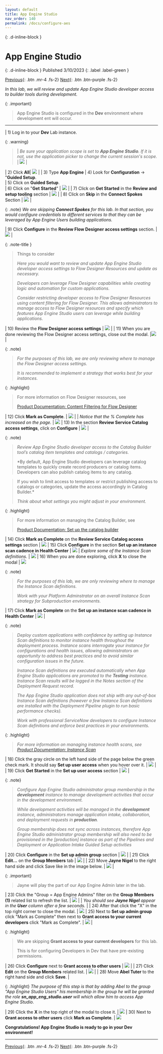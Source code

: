```yaml
---
layout: default
title: App Engine Studio
nav_order: 140
permalink: /docs/configure-aes
---
```


{: .d-inline-block }
# App Engine Studio
{: .d-inline-block }
Published 3/10/2023
{: .label .label-green }

[Previous][PREV]{: .btn .mr-4 .fs-2}
[Next][NEXT]{: .btn .btn-purple .fs-2}

*In this lab, we will review and update App Engine Studio developer access to builder tools during development.*

{: .important}
> App Engine Studio is configured in the **Dev** environment where development ent will occur. 

---

| 1) Log in to your **Dev** Lab instance. 

{: .warning}
> | *Be sure your application scope is set to **App Engine Studio**. If it is not, use the application picker to change the current session's scope.*  | ![](../assets/images/2023-03-03-16-39-04.png) |


| 2) Click **All**| ![](../assets/images/2023-03-06-16-55-44.png) | 
| 3) Type **App Engine** 
| 4) Look for **Configuration** -> "**Guided Setup**.  
| 5) Click on **Guided Setup**.  
| 6) Click on "**Get** **Started**" | ![](../assets/images/2023-03-06-17-01-22.png) |
| 7) Click on **Get Started** in the **Review and setup tooling** section | ![](../assets/images/2023-03-06-17-00-41.png) |
| 8) Click on **Skip** in the **Connect Spokes** Section | ![](../assets/images/2023-03-06-17-05-43.png) |

{: .note}
*We are skipping **Connect Spokes** for this lab. In that section, you would configure credentials to different services to that they can be leveraged by App Engine Users building applications.*

| 9) Click **Configure** in the **Review Flow Designer access settings** section. | ![](../assets/images/2023-03-06-17-08-18.png) |

{: .note-title }
> Things to consider
>
> *Here you would want to review and update App Engine Studio developer access settings to Flow Designer Resources and update as necessary.*
> 
> *Developers can leverage Flow Designer capabilities while creating logic and automation for custom applications.*
> 
> *Consider restricting developer access to Flow Designer Resources using content filtering for Flow Designer. This allows administrators to manage access to Flow Designer resources and specify which features App Engine Studio users can leverage while building applications.*

| 10) Review the **Flow Designer access settings** | ![](../assets/images/2023-03-06-17-09-26.png) |
| 11) When you are done reviewing the Flow Designer access settings, close out the modal. |![](../assets/images/2023-03-06-17-15-51.png) |

{: .note}
> *For the purposes of this lab, we are only reviewing where to manage the Flow Designer access settings.*
>
> *It is recommended to implement a strategy that works best for your instances.*

{: .highlight}
> For more information on Flow Designer resources, see
>
> [Product Documentation: Content Filtering for Flow Designer](https://docs.servicenow.com/csh?topicname=content-filtering-flow-designer.html)

| 12) Click **Mark as Complete**. | ![](../assets/images/2023-03-06-17-15-26.png) |
| *Notice that the % Complete has increased on the page.*  | ![](../assets/images/2023-03-06-17-17-15.png) 
| 13) In the section **Review Service Catalog access settings**, click on **Configure** | ![](../assets/images/2023-03-06-17-18-08.png) |

{: .note}
> *Review App Engine Studio developer access to the Catalog Builder tool’s catalog item templates and catalogs / categories.*
> 
> *By default, App Engine Studio developers can leverage catalog templates to quickly create record producers or catalog items. Developers can also publish catalog items to any catalog. 

> If you wish to limit access to templates or restrict publishing access to catalogs or categories, update the access accordingly in Catalog Builder.*
>
> *Think about what settings you might adjust in your environment.*
>

{: .highlight}
> For more information on managing the Catalog Builder, see 
>
> [Product Documentation: Set up the catalog builder](https://docs.servicenow.com/csh?topicname=set-up-cat-builder.html&version=latest)

| 14) Click **Mark as Complete** on the **Review Service Catalog access settings** section | ![](../assets/images/2023-03-06-17-29-45.png) 
| 15) Click **Configure** in the section **Set up an instance scan cadence in Health Center** | ![](../assets/images/2023-03-06-17-31-15.png) 
| *Explore some of the Instance Scan definitions.* | ![](../assets/images/2023-03-09-18-01-24.png) 
| 16) When you are done exploring, click **X** to close the modal | ![](../assets/images/2023-03-09-18-01-59.png) 

{: .note}
> *For the purposes of this lab, we are only reviewing where to manage the Instance Scan definitions.*
>
> *Work with your Platform Adminstrator on an overall Instance Scan strategy for Subproduction environments.*

| 17) Click **Mark as Complete** on the **Set up an instance scan cadence in Health Center** | ![](../assets/images/2023-03-06-17-35-47.png) |

{: .note}
> *Deploy custom applications with confidence by setting up Instance Scan definitions to monitor instance health throughout the deployment process. Instance scans interrogate your instance for configurations and health issues, allowing administrators an opportunity to address best practices and to avoid similar configuration issues in the future.*
> 
> *Instance Scan definitions are executed automatically when App Engine Studio applications are promoted to the **Testing** instance. Instance Scan results will be logged in the Notes section of the Deployment Request record.*
> 
> *The App Engine Studio application does not ship with any out-of-box Instance Scan definitions (however a few Instance Scan definitions are installed with the Deployment Pipeline plugin to run basic performance checks).*
> 
> 
> *Work with professional ServiceNow developers to configure Instance Scan definitions and enforce best practices in your environments.*

{: .highlight}
> *For more information on managing instance health scans, see 
> [Product Documentation: Instance Scan](https://docs.servicenow.com/csh?topicname=hs-landing-page.html)*

| 18) Click the gray circle on the left hand side of the page below the green check mark. It should say **Set up user access** when you hover over it.  | ![](../assets/images/2023-03-06-17-36-57.png) |
| 19) Click **Get Started** in the **Set up user access** section | ![](../assets/images/2023-03-06-17-38-21.png) |

{: .note}
> *Configure App Engine Studio administrator group membership in the **development** instance to manage development activities that occur in the development environment.*
> 
> *While development activities will be managed in the **development** instance, administrators manage application intake, collaboration, and deployment requests in **production**.*
> 
> *Group membership does not sync across instances, therefore App Engine Studio administrator group membership will also need to be provisioned in the [production] instance as part of the Pipelines and Deployment or Application Intake Guided Setup activities*

| 20) Click **Configure** in the **Set up admin group** section | ![](../assets/images/2023-03-07-12-13-00.png) |
| 21) Click **Edit...** on the **Group Members** tab | ![](../assets/images/2023-03-07-12-16-02.png) |
| 22) Move **Jayne Nigel** to the right hand side and click Save like in the image below. | ![](../assets/images/2023-03-07_14-07-09.gif) |

{: .important}
> Jayne will play the part of our App Engine Admin later in the lab.

| 23) Click the "Group = App Engine Admins" filter on the **Group Members (1)** related list to refresh the list.  | ![](../assets/images/2023-03-07-14-22-13.png) |
| *You should see **Jayne Nigel** appear in the **User** column after a few seconds.*  |
| 24) After that click the "X" in the top right corner to close the modal.  | ![](../assets/images/2023-03-07-14-13-17.png)
| 25) Next to **Set up admin group** click "Mark as Complete" then next to **Grant access to your current developers** click "Mark as Complete". | ![](../assets/images/2023-03-07-14-17-31.png) | 

{: .highlight}
> We are skipping **Grant access to your current developers** for this lab. 
>
> This is for configuring Developers in Dev that have pre-existing permissions. 
>

| 26) Click **Configure** next to **Grant access to other users** | ![](../assets/images/2023-03-07-14-23-55.png) |
| 27) Click **Edit** on the **Group Members** related list. |  ![](../assets/images/2023-03-07-14-25-01.png) |
| 28) Move **Abel Tuter** to the right hand side and click **Save**.  | 

{: .highlight}
*The purpose of this step is that by adding Abel to the group "App Engine Studio Users" his membership in the group he will be granted the role **sn_app_eng_studio.user** will which allow him to access App Engine Studio.*

| 29) Click the **X** in the top right of the modal to close it. | ![](../assets/images/2023-03-07-14-28-16.png) 
| 30) Next to **Grant access to other users** click **Mark as Complete**. | ![](../assets/images/2023-03-07-14-46-12.png)

**Congratulations!  App Engine Studio is ready to go in your Dev environment!**

---

[Previous][PREV]{: .btn .mr-4 .fs-2}
[Next][NEXT]{: .btn .btn-purple .fs-2}

[PREV]: /lab_aemc/docs/install-reqs
[NEXT]: /lab_aemc/docs/credentials